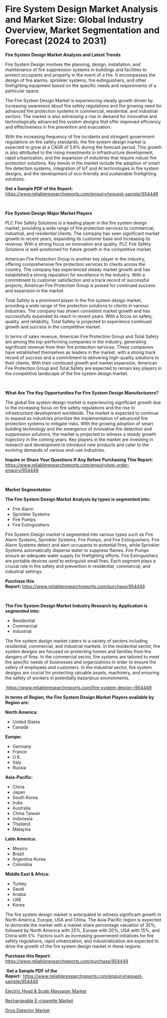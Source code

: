 <p><h1>Fire System Design Market Analysis and Market Size: Global Industry Overview, Market Segmentation and Forecast (2024 to 2031)</h1></p><p><strong>Fire System Design Market Analysis and Latest Trends</strong></p>
<p><p>Fire System Design involves the planning, design, installation, and maintenance of fire suppression systems in buildings and facilities to protect occupants and property in the event of a fire. It encompasses the design of fire alarms, sprinkler systems, fire extinguishers, and other firefighting equipment based on the specific needs and requirements of a particular space.</p><p>The Fire System Design Market is experiencing steady growth driven by increasing awareness about fire safety regulations and the growing need for advanced fire protection systems in commercial, residential, and industrial sectors. The market is also witnessing a rise in demand for innovative and technologically advanced fire system designs that offer improved efficiency and effectiveness in fire prevention and evacuation.</p><p>With the increasing frequency of fire incidents and stringent government regulations on fire safety standards, the fire system design market is expected to grow at a CAGR of 5.6% during the forecast period. This growth is also attributed to the rising investments in infrastructure development, rapid urbanization, and the expansion of industries that require robust fire protection solutions. Key trends in the market include the adoption of smart fire detection systems, integration of IoT and AI technologies in fire system designs, and the development of eco-friendly and sustainable firefighting solutions.</p></p>
<p><strong>Get a Sample PDF of the Report:&nbsp;</strong> <a href="https://www.reliableresearchreports.com/enquiry/request-sample/954449">https://www.reliableresearchreports.com/enquiry/request-sample/954449</a></p>
<p>&nbsp;</p>
<p><strong>Fire System Design Major Market Players</strong></p>
<p><p>PLC Fire Safety Solutions is a leading player in the fire system design market, providing a wide range of fire protection services to commercial, industrial, and residential clients. The company has seen significant market growth in recent years, expanding its customer base and increasing its revenue. With a strong focus on innovation and quality, PLC Fire Safety Solutions is well-positioned for future growth in the competitive market.</p><p>American Fire Protection Group is another key player in the industry, offering comprehensive fire protection services to clients across the country. The company has experienced steady market growth and has established a strong reputation for excellence in the industry. With a commitment to customer satisfaction and a track record of successful projects, American Fire Protection Group is poised for continued success and expansion in the market.</p><p>Total Safety is a prominent player in the fire system design market, providing a wide range of fire protection solutions to clients in various industries. The company has shown consistent market growth and has successfully expanded its reach in recent years. With a focus on safety, quality, and reliability, Total Safety is projected to experience continued growth and success in the competitive market.</p><p>In terms of sales revenue, American Fire Protection Group and Total Safety are among the top-performing companies in the industry, generating significant revenue from their fire protection services. These companies have established themselves as leaders in the market, with a strong track record of success and a commitment to delivering high-quality solutions to their clients. With their continued growth and market expansion, American Fire Protection Group and Total Safety are expected to remain key players in the competitive landscape of the fire system design market.</p></p>
<p>&nbsp;</p>
<p><strong>What Are The Key Opportunities For Fire System Design Manufacturers?</strong></p>
<p><p>The global fire system design market is experiencing significant growth due to the increasing focus on fire safety regulations and the rise in infrastructure development worldwide. The market is expected to continue to expand as industries prioritize the implementation of advanced fire protection systems to mitigate risks. With the growing adoption of smart building technology and the emergence of innovative fire detection and suppression solutions, the market is projected to witness a steady growth trajectory in the coming years. Key players in the market are investing in research and development to introduce new products and cater to the evolving demands of various end-use industries.</p></p>
<p><strong>Inquire or Share Your Questions If Any Before Purchasing This Report:</strong> <a href="https://www.reliableresearchreports.com/enquiry/pre-order-enquiry/954449">https://www.reliableresearchreports.com/enquiry/pre-order-enquiry/954449</a></p>
<p>&nbsp;</p>
<p><strong>Market Segmentation</strong></p>
<p><strong>The Fire System Design Market Analysis by types is segmented into:</strong></p>
<p><ul><li>Fire Alarm</li><li>Sprinkler Systems</li><li>Fire Pumps</li><li>Fire Extinguishers</li></ul></p>
<p><p>Fire System Design market is segmented into various types such as Fire Alarm Systems, Sprinkler Systems, Fire Pumps, and Fire Extinguishers. Fire Alarm Systems detect and alert occupants to potential fires, while Sprinkler Systems automatically disperse water to suppress flames. Fire Pumps ensure an adequate water supply for firefighting efforts. Fire Extinguishers are portable devices used to extinguish small fires. Each segment plays a crucial role in fire safety and prevention in residential, commercial, and industrial settings.</p></p>
<p><strong>Purchase this Report:&nbsp;</strong><a href="https://www.reliableresearchreports.com/purchase/954449">https://www.reliableresearchreports.com/purchase/954449</a></p>
<p>&nbsp;</p>
<p><strong>The Fire System Design Market Industry Research by Application is segmented into:</strong></p>
<p><ul><li>Residential</li><li>Commercial</li><li>Industrial</li></ul></p>
<p><p>The fire system design market caters to a variety of sectors including residential, commercial, and industrial markets. In the residential sector, fire system designs are focused on protecting homes and families from the dangers of fires. In the commercial sector, fire systems are tailored to meet the specific needs of businesses and organizations in order to ensure the safety of employees and customers. In the industrial sector, fire system designs are crucial for protecting valuable assets, machinery, and ensuring the safety of workers in potentially hazardous environments.</p></p>
<p><a href="https://www.reliableresearchreports.com/fire-system-design-r954449">&nbsp;https://www.reliableresearchreports.com/fire-system-design-r954449</a></p>
<p><strong>In terms of Region, the Fire System Design Market Players available by Region are:</strong></p>
<p>
    <p> <strong> North America: </strong>
        <ul>
            <li>United States</li>
            <li>Canada</li>
        </ul>
        </p> 
    <p> <strong> Europe: </strong>
        <ul>
            <li>Germany</li>
            <li>France</li>
            <li>U.K.</li>
            <li>Italy</li>
            <li>Russia</li>
        </ul>
        </p> 
    <p> <strong> Asia-Pacific: </strong>
        <ul>
            <li>China</li>
            <li>Japan</li>
            <li>South Korea</li>
            <li>India</li>
            <li>Australia</li>
            <li>China Taiwan</li>
            <li>Indonesia</li>
            <li>Thailand</li>
            <li>Malaysia</li>
        </ul>
        </p> 
    <p> <strong> Latin America: </strong>
        <ul>
            <li>Mexico</li>
            <li>Brazil</li>
            <li>Argentina Korea</li>
            <li>Colombia</li>
        </ul>
        </p> 
    <p> <strong> Middle East & Africa: </strong>
        <ul>
            <li>Turkey</li>
            <li>Saudi</li>
            <li>Arabia</li>
            <li>UAE</li>
            <li>Korea</li>
        </ul>
    </p>
    </p>
<p><p>The fire system design market is anticipated to witness significant growth in North America, Europe, USA and China. The Asia-Pacific region is expected to dominate the market with a market share percentage valuation of 35%, followed by North America with 25%, Europe with 20%, USA with 15%, and China with 5%. Factors such as increasing government initiatives for fire safety regulations, rapid urbanization, and industrialization are expected to drive the growth of the fire system design market in these regions.</p></p>
<p><strong>Purchase this Report: </strong><a href="https://www.reliableresearchreports.com/purchase/954449">https://www.reliableresearchreports.com/purchase/954449</a></p>
<p>&nbsp;<strong>Get a Sample PDF of the Report:&nbsp;&nbsp;</strong><a href="https://www.reliableresearchreports.com/enquiry/request-sample/954449">https://www.reliableresearchreports.com/enquiry/request-sample/954449</a></p>
<p><strong></strong></p>
<p><p><a href="https://www.linkedin.com/pulse/electric-head-amp-scalp-massager-market-research-report-its-xtb0f">Electric Head & Scalp Massager Market</a></p><p><a href="https://www.linkedin.com/pulse/analyzing-rechargeable-e-cigarette-market-global-industry-perspective-sqxpf?trackingId=KJ5VVtLOhT8GEkbGD6QrsA%3D%3D">Rechargeable E-cigarette Market</a></p><p><a href="https://www.linkedin.com/pulse/drug-detector-market-trends-forecast-competitive-analysis-xel9e?trackingId=%2Fiwgv8uzXvQIa9mP7J3tiQ%3D%3D">Drug Detector Market</a></p></p>